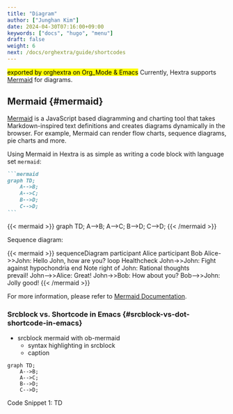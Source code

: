 ```yaml
---
title: "Diagram"
author: ["Junghan Kim"]
date: 2024-04-30T07:16:00+09:00
keywords: ["docs", "hugo", "menu"]
draft: false
weight: 6
next: /docs/orghextra/guide/shortcodes
---
```


<mark>exported by orghextra on Org_Mode &amp; Emacs</mark> Currently, Hextra supports [Mermaid](#mermaid) for diagrams.

<!--more-->


## Mermaid {#mermaid}

[Mermaid](https://github.com/mermaid-js/mermaid#readme) is a JavaScript based diagramming and charting tool that takes Markdown-inspired text definitions and creates diagrams dynamically in the browser. For example, Mermaid can render flow charts, sequence diagrams, pie charts and more.

Using Mermaid in Hextra is as simple as writing a code block with language set `mermaid`:

````markdown
```mermaid
graph TD;
    A-->B;
    A-->C;
    B-->D;
    C-->D;
```
````

{{< mermaid >}}
graph TD;
    A-->B;
    A-->C;
    B-->D;
    C-->D;
{{< /mermaid >}}

Sequence diagram:

{{< mermaid >}}
sequenceDiagram
    participant Alice
    participant Bob
    Alice->>John: Hello John, how are you?
    loop Healthcheck
        John->>John: Fight against hypochondria
    end
    Note right of John: Rational thoughts <br/>prevail!
    John-->>Alice: Great!
    John->>Bob: How about you?
    Bob-->>John: Jolly good!
{{< /mermaid >}}

For more information, please refer to [Mermaid Documentation](https://mermaid-js.github.io/mermaid/#/).


### Srcblock vs. Shortcode in Emacs {#srcblock-vs-dot-shortcode-in-emacs}

-   srcblock mermaid with ob-mermaid
    -   syntax highlighting in srcblock
    -   caption

<!--listend-->

````mermaid { width="80%" align="center" }
graph TD;
    A-->B;
    A-->C;
    B-->D;
    C-->D;
````
<div class="src-block-caption">
  <span class="src-block-number">Code Snippet 1:</span>
  TD
</div>
